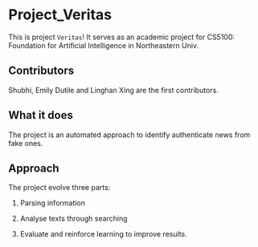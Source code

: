 # Project_Veritas

This is project `Veritas`! It serves as an academic project for
CS5100: Foundation for Artificial Intelligence in Northeastern Univ.

## Contributors

Shubhi, Emily Dutile and Linghan Xing are the first contributors.

## What it does

The project is an automated approach to identify authenticate news
from fake ones. 

## Approach

The project evolve three parts:

1. Parsing information

2. Analyse texts through searching

3. Evaluate and reinforce learning to improve results.
